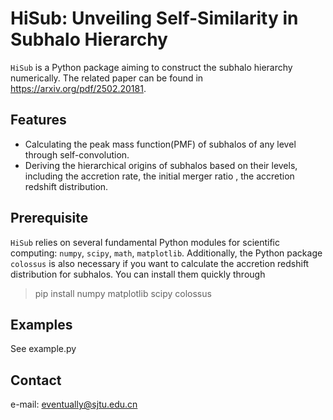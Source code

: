 # HiSub: Unveiling Self-Similarity in Subhalo Hierarchy
`HiSub` is a Python package aiming to construct the subhalo hierarchy numerically. The related paper can be found in https://arxiv.org/pdf/2502.20181. 

## Features
- Calculating the peak mass function(PMF) of subhalos of any level through self-convolution.
- Deriving the hierarchical origins of subhalos based on their levels, including the accretion rate, the initial merger ratio
  , the accretion redshift distribution. 
## Prerequisite
`HiSub` relies on several fundamental Python modules for scientific computing:  `numpy`, `scipy`, `math`, `matplotlib`. Additionally, the Python package `colossus`
is also necessary if you want to calculate the accretion redshift distribution for subhalos. You can install them quickly through
>   pip install numpy matplotlib scipy colossus


## Examples
See example.py

## Contact
e-mail: eventually@sjtu.edu.cn
